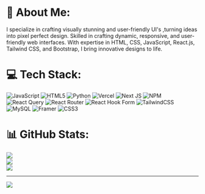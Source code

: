 # 💫 About Me:
I specialize in crafting visually stunning and user-friendly UI's ,turning ideas into pixel perfect design. Skilled in crafting dynamic, responsive, and user-friendly web interfaces. With expertise in HTML, CSS, JavaScript, React.js, Tailwind CSS, and Bootstrap, I bring innovative designs to life.


# 💻 Tech Stack:
![JavaScript](https://img.shields.io/badge/javascript-%23323330.svg?style=for-the-badge&logo=javascript&logoColor=%23F7DF1E) ![HTML5](https://img.shields.io/badge/html5-%23E34F26.svg?style=for-the-badge&logo=html5&logoColor=white) ![Python](https://img.shields.io/badge/python-3670A0?style=for-the-badge&logo=python&logoColor=ffdd54) ![Vercel](https://img.shields.io/badge/vercel-%23000000.svg?style=for-the-badge&logo=vercel&logoColor=white) ![Next JS](https://img.shields.io/badge/Next-black?style=for-the-badge&logo=next.js&logoColor=white) ![NPM](https://img.shields.io/badge/NPM-%23CB3837.svg?style=for-the-badge&logo=npm&logoColor=white) ![React Query](https://img.shields.io/badge/-React%20Query-FF4154?style=for-the-badge&logo=react%20query&logoColor=white) ![React Router](https://img.shields.io/badge/React_Router-CA4245?style=for-the-badge&logo=react-router&logoColor=white) ![React Hook Form](https://img.shields.io/badge/React%20Hook%20Form-%23EC5990.svg?style=for-the-badge&logo=reacthookform&logoColor=white) ![TailwindCSS](https://img.shields.io/badge/tailwindcss-%2338B2AC.svg?style=for-the-badge&logo=tailwind-css&logoColor=white) ![MySQL](https://img.shields.io/badge/mysql-%2300000f.svg?style=for-the-badge&logo=mysql&logoColor=white) ![Framer](https://img.shields.io/badge/Framer-black?style=for-the-badge&logo=framer&logoColor=blue) ![CSS3](https://img.shields.io/badge/css3-%231572B6.svg?style=for-the-badge&logo=css3&logoColor=white)
# 📊 GitHub Stats:
![](https://github-readme-stats.vercel.app/api?username=pratiksoni1402&theme=radical&hide_border=false&include_all_commits=false&count_private=true)<br/>
![](https://github-readme-streak-stats.herokuapp.com/?user=pratiksoni1402&theme=radical&hide_border=false)<br/>
![](https://github-readme-stats.vercel.app/api/top-langs/?username=pratiksoni1402&theme=radical&hide_border=false&include_all_commits=false&count_private=true&layout=compact)

---
[![](https://visitcount.itsvg.in/api?id=pratiksoni1402&icon=0&color=0)](https://visitcount.itsvg.in)

<!-- Proudly created with GPRM ( https://gprm.itsvg.in ) -->

